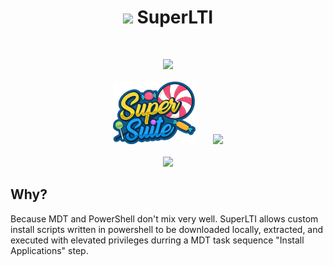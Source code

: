 <h1 align="center">
 <img height="25" src="https://raw.githubusercontent.com/belowaverage-org/SuperLTI/master/SuperLTI/Resources/icon.ico">
 SuperLTI
</h1>
<br>

<p align="center">
 <a target="_TOP" href="https://belowaverage.visualstudio.com/SuperLTI/_build">
  <img src="https://belowaverage.visualstudio.com/SuperLTI/_apis/build/status/SuperLTI-.NET%20Desktop-CI?branchName=master"><br><br>
 </a>
 <img height="100" src="https://raw.githubusercontent.com/krisdb2009/documentation/master/images/supersweet.png">
 &nbsp;&nbsp;&nbsp;&nbsp;&nbsp;
 <img height="100" src="https://raw.githubusercontent.com/belowaverage-org/SuperLTI/master/SuperLTI/Resources/icon.ico">
 <br><br>
 <img src="https://raw.githubusercontent.com/krisdb2009/documentation/master/images/superlti.gif">
</p>


<h2>Why?</h2>
Because MDT and PowerShell don't mix very well.
SuperLTI allows custom install scripts written in powershell to be downloaded locally, extracted, and executed with elevated privileges durring a MDT task sequence "Install Applications" step.
